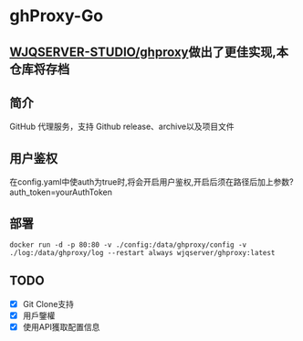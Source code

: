 # ghProxy-Go

## [WJQSERVER-STUDIO/ghproxy](https://github。com/WJQSERVER-STUDIO/ghproxy)做出了更佳实现,本仓库将存档

## 简介
GitHub 代理服务，支持 Github release、archive以及项目文件

## 用户鉴权

在config.yaml中使auth为true时,将会开启用户鉴权,开启后须在路径后加上参数?auth_token=yourAuthToken

## 部署

```
docker run -d -p 80:80 -v ./config:/data/ghproxy/config -v ./log:/data/ghproxy/log --restart always wjqserver/ghproxy:latest
```

## TODO

- [x] Git Clone支持
- [x] 用戶鑒權
- [x] 使用API獲取配置信息
